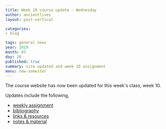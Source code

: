```yaml
---
title: Week 10 course update - Wednesday
author: ancientlives
layout: post-vertical

categories:
- blog

tags: general news
year: 2019
month: 03
day: 20
published: true
summary: site updated and week 10 assignment
menu: new-semester
---
```


The course website has now been updated for this week's class, week 10.

Updates include the following,

* [weekly assignment](/weekly_assignment)
* [bibliography](/bibliography)
* [links & resources](/links)
* [notes & material](/notes)
